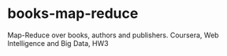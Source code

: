 books-map-reduce
================

Map-Reduce over books, authors and publishers. Coursera, Web Intelligence and Big Data, HW3
